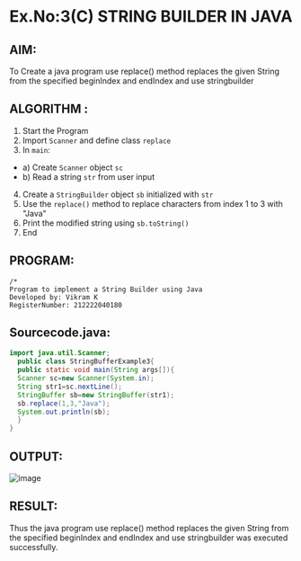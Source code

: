 # Ex.No:3(C)    STRING BUILDER IN JAVA

## AIM:
To Create a java program use replace() method replaces the given String from the specified beginIndex and endIndex and use stringbuilder

## ALGORITHM :
1.  Start the Program
2.	Import `Scanner` and define class `replace`
3.	In `main`:
-	a) Create `Scanner` object `sc`
-	b) Read a string `str` from user input
4.	Create a `StringBuilder` object `sb` initialized with `str`
5.	Use the `replace()` method to replace characters from index 1 to 3 with "Java"
6.	Print the modified string using `sb.toString()`
7.	End






## PROGRAM:
 ```
/*
Program to implement a String Builder using Java
Developed by: Vikram K
RegisterNumber: 212222040180
```

## Sourcecode.java:
```java
import java.util.Scanner;
  public class StringBufferExample3{  
  public static void main(String args[]){ 
  Scanner sc=new Scanner(System.in);
  String str1=sc.nextLine();
  StringBuffer sb=new StringBuffer(str1);  
  sb.replace(1,3,"Java");  
  System.out.println(sb); 
  }  
}
```




## OUTPUT:

![image](https://github.com/user-attachments/assets/236ea5c1-5152-43a3-9032-02b8ae2e1831)


## RESULT:
Thus the java program use replace() method replaces the given String from the specified beginIndex and endIndex and use stringbuilder was executed successfully.


